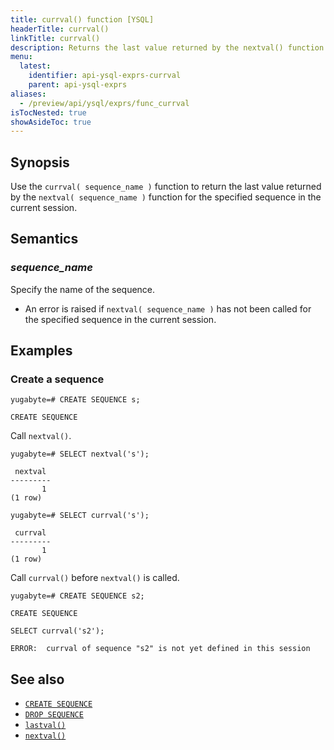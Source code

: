 ```yaml
---
title: currval() function [YSQL]
headerTitle: currval()
linkTitle: currval()
description: Returns the last value returned by the nextval() function for the specified sequence in the current session.
menu:
  latest:
    identifier: api-ysql-exprs-currval
    parent: api-ysql-exprs
aliases:
  - /preview/api/ysql/exprs/func_currval
isTocNested: true
showAsideToc: true
---
```


## Synopsis

Use the `currval( sequence_name )` function to return the last value returned by the `nextval( sequence_name )` function for the specified sequence in the current session.

## Semantics

### _sequence_name_

Specify the name of the sequence.

- An error is raised if `nextval( sequence_name )` has not been called for the specified sequence in the current session.

## Examples

### Create a sequence

```plpgsql
yugabyte=# CREATE SEQUENCE s;
```

```
CREATE SEQUENCE
```

Call `nextval()`.

```plpgsql
yugabyte=# SELECT nextval('s');
```

```
 nextval
---------
       1
(1 row)
```

```plpgsql
yugabyte=# SELECT currval('s');
```

```
 currval
---------
       1
(1 row)
```

Call `currval()` before `nextval()` is called.

```plpgsql
yugabyte=# CREATE SEQUENCE s2;
```

```
CREATE SEQUENCE
```

```plpgsql
SELECT currval('s2');
```

```
ERROR:  currval of sequence "s2" is not yet defined in this session
```

## See also

- [`CREATE SEQUENCE`](../../the-sql-language/statements/ddl_create_sequence)
- [`DROP SEQUENCE`](../../the-sql-language/statements/ddl_drop_sequence/)
- [`lastval()`](../func_lastval)
- [`nextval()`](../func_nextval)
